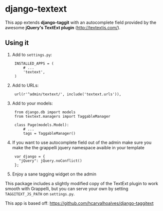 django-textext
================

This app extends **django-taggit** with an autocomplete field provided by the awesome **jQuery's TextExt plugin** (http://textextjs.com/).

Using it
--------

1. Add to `settings.py`:

        INSTALLED_APPS = (
            # ...
            'textext',
        )
        
2. Add to URLs:

        url(r'^admin/textext/', include('textext.urls')),

3. Add to your models:

        from django.db import models
        from textext.managers import TaggableManager
        
        class Page(models.Model):
            # ...
            tags = TaggableManager()

5. If you want to use autocomplete field out of the admin make sure you make the the grappelli jquery namespace avaible in your template

        var django = {
          "jQuery": jQuery.noConflict()
        };

5. Enjoy a sane tagging widget on the admin

This package includes a slightly modified copy of the TextExt plugin to work smooth with Grappelli, but you can serve your own by setting `TAGGITEXT_JS_PATH` on `settings.py`.

This app is based off: https://github.com/hcarvalhoalves/django-taggitext